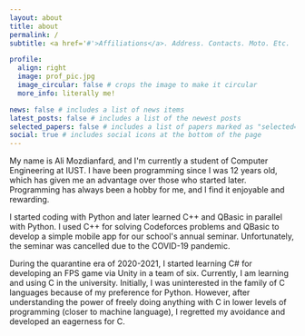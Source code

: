 ```yaml
---
layout: about
title: about
permalink: /
subtitle: <a href='#'>Affiliations</a>. Address. Contacts. Moto. Etc.

profile:
  align: right
  image: prof_pic.jpg
  image_circular: false # crops the image to make it circular
  more_info: literally me!

news: false # includes a list of news items
latest_posts: false # includes a list of the newest posts
selected_papers: false # includes a list of papers marked as "selected={true}"
social: true # includes social icons at the bottom of the page
---
```


My name is Ali Mozdianfard, and I'm currently a student of Computer Engineering at IUST.
I have been programming since I was 12 years old, which has given me an advantage over those who started later.
Programming has always been a hobby for me, and I find it enjoyable and rewarding.

I started coding with Python and later learned C++ and QBasic in parallel with Python.
I used C++ for solving Codeforces problems and QBasic to develop a simple mobile app for our school's annual seminar.
Unfortunately, the seminar was cancelled due to the COVID-19 pandemic.

During the quarantine era of 2020-2021, I started learning C# for developing an FPS game via Unity in a team of six.
Currently, I am learning and using C in the university.
Initially, I was uninterested in the family of C languages because of my preference for Python. However, after understanding the power of freely doing anything with C in lower levels of programming (closer to machine language), I regretted my avoidance and developed an eagerness for C.